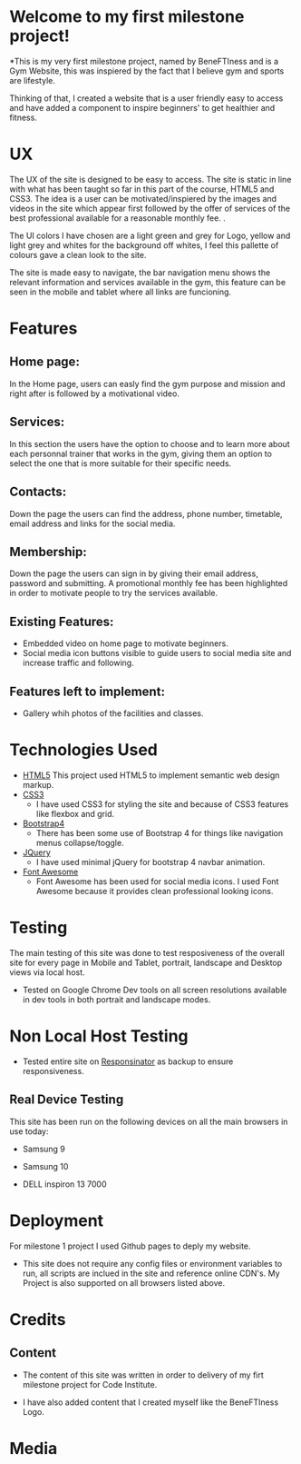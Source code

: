 # Welcome to my first milestone project!

*This is my very first milestone project, named by BeneFTIness and is a Gym Website, 
this was inspiered by the fact that I believe gym and sports are lifestyle.

Thinking of that, I created a website that is a user friendly easy to access and have added a component to inspire beginners'
to get healthier and fitness.
 
 
# UX

The UX of the site is designed to be easy to access. The site is static in line with what has been taught so far in this part of the course, HTML5 and CSS3. The idea is a user can be motivated/inspiered by the images and videos in the site which appear first followed by the offer of services of the best professional available for a reasonable monthly fee. .

The UI colors I have chosen are a light green and grey for Logo, yellow and light grey and whites for the background off whites, I feel this pallette of colours gave a clean look to the site.

The site is made easy to navigate, the bar navigation menu shows the relevant information and services available in the gym, this feature can be seen in the mobile and tablet where all links are funcioning. 
 
 
# Features

## Home page:

In the Home page, users can easly find the gym purpose and mission and right after is followed by a motivational video.

## Services:

In this section the users have the option to choose and to learn more about each personnal trainer that works in the gym, giving them an option to select the one that is more suitable for their specific needs.

## Contacts:

Down the page the users can find the address, phone number, timetable, email address and links for the social media.

## Membership:

Down the page the users can sign in by giving their email address, password and submitting. A promotional monthly fee has been highlighted in order to motivate people to try the services available.

## Existing Features:

* Embedded video on home page to motivate beginners.
* Social media icon buttons visible to guide users to social media site and increase traffic and following.

## Features left to implement:

* Gallery whih photos of the facilities and classes.

# Technologies Used

* [HTML5](https://www.w3schools.com "Named HTML5")
This project used HTML5 to implement semantic web design markup.
* [CSS3](https://www.w3schools.com "Named CSS3")
  * I have used CSS3 for styling the site and because of CSS3 features like flexbox and grid.
* [Bootstrap4](https://getbootstrap.com/ "Named Bootstrap4")
  * There has been some use of Bootstrap 4 for things like navigation menus collapse/toggle.
* [JQuery](https://jquery.com/ "Named JQuery")
  * I have used minimal jQuery for bootstrap 4 navbar animation.
* [Font Awesome](https://fontawesome.com/ "Named Font Awesome")
  * Font Awesome has been used for social media icons. I used Font Awesome because it provides clean professional looking icons.


# Testing

The main testing of this site was done to test resposiveness of the overall site for every page in Mobile and Tablet, portrait, landscape and Desktop views via local host.

* Tested on Google Chrome Dev tools on all screen resolutions available in dev tools in both portrait and landscape modes.

# Non Local Host Testing

* Tested entire site on  [Responsinator](http://www.responsinator.com "Named Responsinator") as backup to ensure responsiveness.


## Real Device Testing 

This site has been run on the following devices on all the main browsers in use today:
 
* Samsung 9

* Samsung 10
 
* DELL inspiron 13 7000


# Deployment

For milestone 1 project I used Github pages to deply my website. 

* This site does not require any config files or environment variables to run, all scripts are inclued in the site and reference online CDN's. My Project is also supported on all browsers listed above.

# Credits 

## Content 

* The content of this site was written in order to delivery of my firt milestone project for Code Institute.

* I have also added content that I created myself like the BeneFTIness Logo.
 

# Media




 
 
 
 
 
 
 
 
 
 

